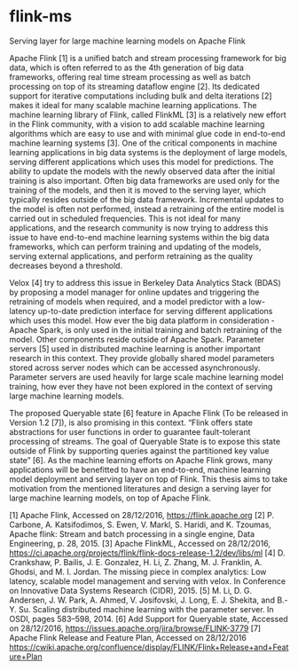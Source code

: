 # flink-ms
Serving layer for large machine learning models on Apache Flink

Apache Flink [1] is a unified batch and stream processing framework for big data, which is often referred
to as the 4th generation of big data frameworks, offering real time stream processing as well as
batch processing on top of its streaming dataflow engine [2]. Its dedicated support for iterative computations
including bulk and delta iterations [2] makes it ideal for many scalable machine learning
applications. The machine learning library of Flink, called FlinkML [3] is a relatively new effort in the
Flink community, with a vision to add scalable machine learning algorithms which are easy to use and
with minimal glue code in end-to-end machine learning systems [3].
One of the critical components in machine learning applications in big data systems is the deployment
of large models, serving different applications which uses this model for predictions. The ability
to update the models with the newly observed data after the initial training is also important.
Often big data frameworks are used only for the training of the models, and then it is moved to the
serving layer, which typically resides outside of the big data framework. Incremental updates to the
model is often not performed, instead a retraining of the entire model is carried out in scheduled
frequencies. This is not ideal for many applications, and the research community is now trying to address
this issue to have end-to-end machine learning systems within the big data frameworks, which
can perform training and updating of the models, serving external applications, and perform retraining
as the quality decreases beyond a threshold.

Velox [4] try to address this issue in Berkeley Data Analytics Stack (BDAS) by proposing a model manager
for online updates and triggering the retraining of models when required, and a model predictor
with a low-latency up-to-date prediction interface for serving different applications which uses this
model. How ever the big data platform in consideration - Apache Spark, is only used in the initial
training and batch retraining of the model. Other components reside outside of Apache Spark.
Parameter servers [5] used in distributed machine learning is another important research in this context.
They provide globally shared model parameters stored across server nodes which can be accessed
asynchronously. Parameter servers are used heavily for large scale machine learning model
training, how ever they have not been explored in the context of serving large machine learning
models.

The proposed Queryable state [6] feature in Apache Flink (To be released in Version 1.2 [7]), is also
promising in this context. “Flink offers state abstractions for user functions in order to guarantee
fault-tolerant processing of streams. The goal of Queryable State is to expose this state outside of
Flink by supporting queries against the partitioned key value state” [6].
As the machine learning efforts on Apache Flink grows, many applications will be benefitted to have
an end-to-end, machine learning model deployment and serving layer on top of Flink. This thesis aims
to take motivation from the mentioned literatures and design a serving layer for large machine learning
models, on top of Apache Flink.

[1] Apache Flink, Accessed on 28/12/2016, https://flink.apache.org
[2] P. Carbone, A. Katsifodimos, S. Ewen, V. Markl, S. Haridi, and K. Tzoumas, Apache flink: Stream and batch processing in
a single engine, Data Engineering, p. 28, 2015.
[3] Apache FlinkML, Accessed on 28/12/2016, https://ci.apache.org/projects/flink/flink-docs-release-1.2/dev/libs/ml
[4] D. Crankshaw, P. Bailis, J. E. Gonzalez, H. Li, Z. Zhang, M. J. Franklin, A. Ghodsi, and M. I. Jordan. The missing piece in
complex analytics: Low latency, scalable model management and serving with velox. In Conference on Innovative Data
Systems Research (CIDR), 2015.
[5] M. Li, D. G. Andersen, J. W. Park, A. Ahmed, V. Josifovski, J. Long, E. J. Shekita, and B.-Y. Su. Scaling distributed machine
learning with the parameter server. In OSDI, pages 583–598, 2014.
[6] Add Support for Queryable state, Accessed on 28/12/2016, https://issues.apache.org/jira/browse/FLINK-3779
[7] Apache Flink Release and Feature Plan, Accessed on 28/12/2016
https://cwiki.apache.org/confluence/display/FLINK/Flink+Release+and+Feature+Plan
